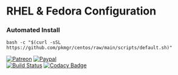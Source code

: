 # RHEL & Fedora Configuration  
  
### Automated Install  
  
```shell
bash -c "$(curl -sSL https://github.com/pkmgr/centos/raw/main/scripts/default.sh)"
```
  
[![Patreon](https://img.shields.io/badge/patreon-donate-orange.svg)](https://www.patreon.com/casjay)
[![Paypal](https://img.shields.io/badge/Donate-PayPal-green.svg)](https://www.paypal.me/casjaysdev)  
[![Build Status](https://travis-ci.org/casjay-base/centos.svg?branch=master)](https://travis-ci.org/casjay-base/centos)
[![Codacy Badge](https://app.codacy.com/project/badge/Grade/e26df7c683764c3aa34555221293c4c7)](https://www.codacy.com/gh/casjay-base/centos)
